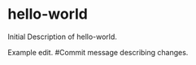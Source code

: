 # hello-world
Initial Description of hello-world. 

Example edit. 
#Commit message describing changes. 
